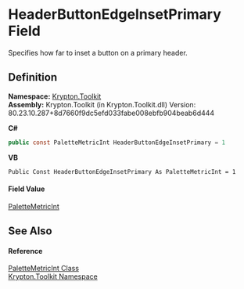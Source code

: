 # HeaderButtonEdgeInsetPrimary Field


Specifies how far to inset a button on a primary header.



## Definition
**Namespace:** <a href="79d2eac2-21f4-54ff-7552-b20c33c30600.md">Krypton.Toolkit</a>  
**Assembly:** Krypton.Toolkit (in Krypton.Toolkit.dll) Version: 80.23.10.287+8d7660f9dc5efd033fabe008ebfb904beab6d444

**C#**
``` C#
public const PaletteMetricInt HeaderButtonEdgeInsetPrimary = 1
```
**VB**
``` VB
Public Const HeaderButtonEdgeInsetPrimary As PaletteMetricInt = 1
```



#### Field Value
<a href="add1c883-3c14-ed6e-05cf-668b87f7fd6d.md">PaletteMetricInt</a>

## See Also


#### Reference
<a href="add1c883-3c14-ed6e-05cf-668b87f7fd6d.md">PaletteMetricInt Class</a>  
<a href="79d2eac2-21f4-54ff-7552-b20c33c30600.md">Krypton.Toolkit Namespace</a>  
